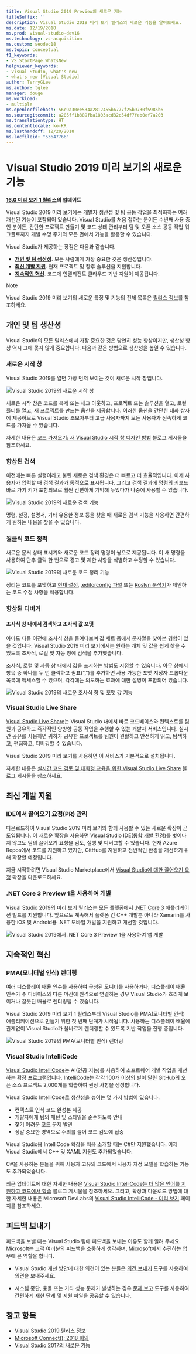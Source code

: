 ```yaml
---
title: Visual Studio 2019 Preview의 새로운 기능
titleSuffix: ''
description: Visual Studio 2019 미리 보기 릴리스의 새로운 기능을 알아보세요.
ms.date: 12/19/2018
ms.prod: visual-studio-dev16
ms.technology: vs-acquisition
ms.custom: seodec18
ms.topic: conceptual
f1_keywords:
- VS.StartPage.WhatsNew
helpviewer_keywords:
- Visual Studio, what's new
- what's new [Visual Studio]
author: TerryGLee
ms.author: tglee
manager: douge
ms.workload:
- multiple
ms.openlocfilehash: 56c9a30ee534a2812455b6777f25b9730f5985b6
ms.sourcegitcommit: a205ff1b389fba1803acd32c54df7feb0ef7a203
ms.translationtype: HT
ms.contentlocale: ko-KR
ms.lasthandoff: 12/20/2018
ms.locfileid: "53647766"
---
```

# <a name="what39s-new-in-visual-studio-2019-preview"></a>Visual Studio 2019 미리 보기의 새로운 기능

**[16.0 미리 보기 1 릴리스](/visualstudio/releases/2019/release-notes-preview?context=visualstudio/default&contextView=vs-2017)의 업데이트**

Visual Studio 2019 미리 보기에는 개발자 생산성 및 팀 공동 작업을 최적화하는 여러 개선된 기능이 포함되어 있습니다. Visual Studio를 처음 접하는 분이든 수년째 사용 중인 분이든, 간단한 프로젝트 만들기 및 코드 상태 관리부터 팀 및 오픈 소스 공동 작업 워크플로까지 개발 수명 주기의 모든 면에서 기능을 활용할 수 있습니다.

Visual Studio가 제공하는 장점은 다음과 같습니다.

* **[개인 및 팀 생산성](#personal-and-team-productivity)**. 모든 사람에게 가장 중요한 것은 생산성입니다.
* **[최신 개발 지원](#modern-development-support)**. 현재 프로젝트 및 향후 솔루션을 지원합니다.
* **[지속적인 혁신](#continuous-innovation)**. 코드에 인텔리전트 클라우드 기반 지원이 제공됩니다.

> [!NOTE]
> Visual Studio 2019 미리 보기의 새로운 특징 및 기능의 전체 목록은 [릴리스 정보](/visualstudio/releases/2019/release-notes-preview?context=visualstudio/default&contextView=vs-2017)를 참조하세요.

## <a name="personal-and-team-productivity"></a>개인 및 팀 생산성

Visual Studio의 모든 릴리스에서 가장 중요한 것은 당연히 성능 향상이지만, 생산성 향상 역시 그에 못지 않게 중요합니다. 다음과 같은 방법으로 생산성을 높일 수 있습니다.

### <a name="new-start-window"></a>새로운 시작 창

Visual Studio 2019를 열면 가장 먼저 보이는 것이 새로운 시작 창입니다.

   ![Visual Studio 2019의 새로운 시작 창](../ide/media/start-window.png)

새로운 시작 창은 코드를 복제 또는 체크 아웃하고, 프로젝트 또는 솔루션을 열고, 로컬 폴더를 열고, 새 프로젝트를 만드는 옵션을 제공합니다. 이러한 옵션을 간단한 대화 상자에 제공하므로 Visual Studio 초보자부터 고급 사용자까지 모든 사용자가 신속하게 코드를 가져올 수 있습니다.

자세한 내용은 [코드 가져오기: 새 Visual Studio 시작 창 디자인 방법](https://blogs.msdn.microsoft.com/visualstudio/2018/12/13/get-to-code-how-we-designed-the-new-visual-studio-start-window/) 블로그 게시물을 참조하세요.

### <a name="better-search"></a>향상된 검색

이전에는 빠른 실행이라고 불린 새로운 검색 환경은 더 빠르고 더 효율적입니다. 이제 사용자가 입력할 때 검색 결과가 동적으로 표시됩니다. 그리고 검색 결과에 명령의 키보드 바로 가기 키가 포함되므로 훨씬 간편하게 기억해 두었다가 나중에 사용할 수 있습니다.

   ![Visual Studio 2019의 새로운 검색 기능](../ide/media/search-feature.png)

명령, 설정, 설명서, 기타 유용한 정보 등을 찾을 때 새로운 검색 기능을 사용하면 간편하게 원하는 내용을 찾을 수 있습니다.

### <a name="one-click-code-cleanup"></a>원클릭 코드 정리

새로운 문서 상태 표시기와 새로운 코드 정리 명령이 쌍으로 제공됩니다. 이 새 명령을 사용하여 단추 클릭 한 번으로 경고 및 제한 사항을 식별하고 수정할 수 있습니다.

   ![Visual Studio 2019의 새로운 코드 정리 기능](../ide/media/code-cleanup.png)

정리는 코드를 포맷하고 [현재 설정](../ide/code-styles-and-quick-actions.md), [.editorconfig 파일](../ide/create-portable-custom-editor-options.md) 또는 [Roslyn 분석기](../code-quality/roslyn-analyzers-overview.md)가 제안하는 코드 수정 사항을 적용합니다.

### <a name="debugger-improvements"></a>향상된 디버거

#### <a name="search-within-a-watch-window-and-format-watch-values"></a>조사식 창 내에서 검색하고 조사식 값 포맷

아마도 다들 이전에 조사식 창을 들여다보며 값 세트 중에서 문자열을 찾아본 경험이 있을 것입니다. Visual Studio 2019 미리 보기에서는 원하는 개체 및 값을 쉽게 찾을 수 있도록 조사식, 로컬 및 자동 창에 검색을 추가했습니다.

조사식, 로컬 및 자동 창 내에서 값을 표시하는 방법도 지정할 수 있습니다.  아무 창에서 항목 중 하나를 두 번 클릭하고 쉼표(",")를 추가하면 사용 가능한 포맷 지정자 드롭다운 목록에 액세스할 수 있으며, 각각에는 의도하는 효과에 대한 설명이 포함되어 있습니다.

   ![Visual Studio 2019의 새로운 조사식 창 및 포맷 값 기능](../ide/media/search-watch-window.png)

### <a name="visual-studio-live-share"></a>Visual Studio Live Share

[Visual Studio Live Share](https://visualstudio.microsoft.com/services/live-share/)는 Visual Studio 내에서 바로 코드베이스와 컨텍스트를 팀원과 공유하고 즉각적인 양방향 공동 작업을 수행할 수 있는 개발자 서비스입니다. 실시간 공유를 사용하면 귀하가 공유한 프로젝트를 팀원이 원활하고 안전하게 읽고, 탐색하고, 편집하고, 디버깅할 수 있습니다.

Visual Studio 2019 미리 보기를 사용하면 이 서비스가 기본적으로 설치됩니다.

자세한 내용은 [실시간 코드 검토 및 대화형 교육을 위한 Visual Studio Live Share](https://blogs.msdn.microsoft.com/visualstudio/2018/12/06/visual-studio-live-share-for-real-time-code-reviews-and-interactive-education/) 블로그 게시물을 참조하세요.

## <a name="modern-development-support"></a>최신 개발 지원

### <a name="manage-pull-requests-prs-from-the-ide"></a>IDE에서 끌어오기 요청(PR) 관리

다운로드하여 Visual Studio 2019 미리 보기와 함께 사용할 수 있는 새로운 확장이 곧 도입됩니다. 이 새로운 확장을 사용하면 Visual Studio IDE[(통합 개발 환경)](../get-started/visual-studio-ide.md)를 벗어나지 않고도 팀의 끌어오기 요청을 검토, 실행 및 디버그할 수 있습니다. 현재 Azure Repos에서 코드를 지원하고 있지만, GitHub를 지원하고 전반적인 환경을 개선하기 위해 확장할 예정입니다.

지금 시작하려면 Visual Studio Marketplace에서 [Visual Studio에 대한 끌어오기 요청](https://aka.ms/pr4vs) 확장을 다운로드하세요.

### <a name="develop-with-net-core-3-preview-1"></a>.NET Core 3 Preview 1을 사용하여 개발

Visual Studio 2019의 미리 보기 릴리스는 모든 플랫폼에서 [.NET Core 3](http://aka.ms/netcore3preview1) 애플리케이션 빌드를 지원합니다. 앞으로도 계속해서 플랫폼 간 C++ 개발뿐 아니라 Xamarin를 사용한 iOS 및 Android용 .NET 모바일 개발을 지원하고 개선할 것입니다.

   ![Visual Studio 2019에서 .NET Core 3 Preview 1을 사용하여 앱 개발](../ide/media/dot-net-core-three-dev.png)

## <a name="continuous-innovation"></a>지속적인 혁신

### <a name="per-monitor-aware-pma-rendering"></a>PMA(모니터별 인식) 렌더링

여러 디스플레이 배율 인수를 사용하여 구성된 모니터를 사용하거나, 디스플레이 배율 인수가 주 디바이스와 다른 머신에 원격으로 연결하는 경우 Visual Studio가 흐리게 보이거나 잘못된 배율로 렌더링될 수 있습니다.

Visual Studio 2019 미리 보기 1 릴리스부터 Visual Studio를 PMA(모니터별 인식) 애플리케이션으로 만들기 위한 첫 번째 단계가 시작됩니다. 사용하는 디스플레이 배율에 관계없이 Visual Studio가 올바르게 렌더링할 수 있도록 기반 작업을 진행 중입니다.

   ![Visual Studio 2019의 PMA(모니터별 인식) 렌더링](../ide/media/per-monitor-aware-dpi-scaling.png)

### <a name="visual-studio-intellicode"></a>Visual Studio IntelliCode

[Visual Studio IntelliCode](/visualstudio/intellicode/)는 AI(인공 지능)를 사용하여 소프트웨어 개발 작업을 개선하는 확장 프로그램입니다. IntelliCode는 각각 100개 이상의 별이 달린 GitHub의 오픈 소스 프로젝트 2,000개를 학습하여 권장 사항을 생성합니다.

Visual Studio IntelliCode로 생산성을 높이는 몇 가지 방법이 있습니다.

* 컨텍스트 인식 코드 완성본 제공
* 개발자에게 팀의 패턴 및 스타일을 준수하도록 안내
* 찾기 어려운 코드 문제 발견
* 정말 중요한 영역으로 주의를 끌어 코드 검토에 집중

Visual Studio용 IntelliCode 확장을 처음 소개할 때는 C#만 지원했습니다. 이제 Visual Studio에서 C++ 및 XAML 지원도 추가되었습니다.

C#을 사용하는 분들을 위해 사용자 고유의 코드에서 사용자 지정 모델을 학습하는 기능도 추가되었습니다.

최근 업데이트에 대한 자세한 내용은 [Visual Studio IntelliCode는 더 많은 언어를 지원하고 코드에서 학습](https://blogs.msdn.microsoft.com/visualstudio/2018/12/05/visual-studio-intellicode-supports-more-languages-and-learns-from-your-code/) 블로그 게시물을 참조하세요. 그리고, 확장과 다운로드 방법에 대한 자세한 내용은 Microsoft DevLabs의 [Visual Studio IntelliCode - 미리 보기](https://go.microsoft.com/fwlink/?linkid=872707) 페이지를 참조하세요.

## <a name="give-us-feedback"></a>피드백 보내기

피드백을 보낼 때는 Visual Studio 팀에 피드백을 보내는 이유도 함께 알려 주세요. Microsoft는 고객 여러분의 피드백을 소중하게 생각하며, Microsoft에서 추진하는 업무에 큰 역할을 합니다.

* Visual Studio 개선 방안에 대한 의견이 있는 분들은 [의견 보내기](../ide/talk-to-us.md#i-want-to-make-a-suggestion-about-visual-studio-features) 도구를 사용하여 의견을 보내주세요.

* 시스템 중단, 충돌 또는 기타 성능 문제가 발생하는 경우 [문제 보고](../ide/talk-to-us.md#i-want-to-report-a-problem-with-visual-studio) 도구를 사용하여 간편하게 재현 단계 및 지원 파일을 공유할 수 있습니다.

## <a name="see-also"></a>참고 항목

* [Visual Studio 2019 릴리스 정보](/visualstudio/releases/2019/release-notes-preview?context=visualstudio/default&contextView=vs-2017)
* [Microsoft Connect(); 2018 회의](https://www.microsoft.com/connectevent)
* [Visual Studio 2017의 새로운 기능](whats-new-in-visual-studio.md)

